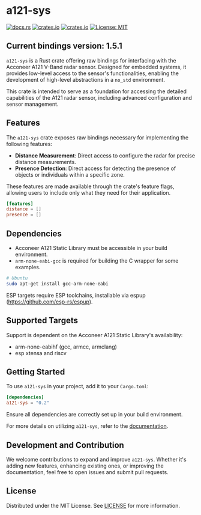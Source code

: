 # a121-sys

[![docs.rs](https://docs.rs/a121-sys/badge.svg)](https://docs.rs/a121-sys)
[![crates.io](https://img.shields.io/crates/v/a121-sys.svg)](https://crates.io/crates/a121-sys)
[![crates.io](https://img.shields.io/crates/d/a121-sys.svg)](https://crates.io/crates/a121-sys)
[![License: MIT](https://img.shields.io/badge/License-MIT-yellow.svg)](https://opensource.org/licenses/MIT)

## Current bindings version: 1.5.1


`a121-sys` is a Rust crate offering raw bindings for interfacing with the Acconeer A121 V-Band radar sensor. Designed for embedded systems, it provides low-level access to the sensor's functionalities, enabling the development of high-level abstractions in a `no_std` environment.

This crate is intended to serve as a foundation for accessing the detailed capabilities of the A121 radar sensor, including advanced configuration and sensor management.

## Features

The `a121-sys` crate exposes raw bindings necessary for implementing the following features:

- **Distance Measurement**: Direct access to configure the radar for precise distance measurements.
- **Presence Detection**: Direct access for detecting the presence of objects or individuals within a specific zone.

These features are made available through the crate's feature flags, allowing users to include only what they need for their application.

```toml
[features]
distance = []
presence = []
```

## Dependencies

- Acconeer A121 Static Library must be accessible in your build environment.
- `arm-none-eabi-gcc` is required for building the C wrapper for some examples.

```bash
# Ubuntu
sudo apt-get install gcc-arm-none-eabi
```

ESP targets require ESP toolchains, installable via espup (https://github.com/esp-rs/espup).

## Supported Targets

Support is dependent on the Acconeer A121 Static Library's availability:

- arm-none-eabihf (gcc, armcc, armclang)
- esp xtensa and riscv

## Getting Started

To use `a121-sys` in your project, add it to your `Cargo.toml`:

```toml
[dependencies]
a121-sys = "0.2"
```

Ensure all dependencies are correctly set up in your build environment.

For more details on utilizing `a121-sys`, refer to the [documentation](https://docs.rs/a121-sys).

## Development and Contribution

We welcome contributions to expand and improve `a121-sys`. Whether it's adding new features, enhancing existing ones, or improving the documentation, feel free to open issues and submit pull requests.

## License

Distributed under the MIT License. See [LICENSE](https://github.com/Ragarnoy/a121-rs/LICENSE) for more information.
